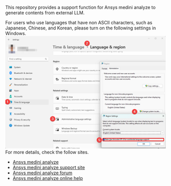 This repository provides a support function for Ansys medini analyze to generate contents from external LLM.

For users who use languages that have non ASCII characters, such as Japanese, Chinese, and Korean, please turn on the following settings in Windows.
![UTF-8 setting](./UTF-8_setting.png)
For more details, check the follow sites.

- [Ansys medini analyze](https://www.ansys.com/products/safety-analysis/ansys-medini-analyze)
- [Ansys medini analyze support site](https://medini.ansys.com/)
- [Ansys medini analyze forum](https://medini.freshdesk.com/)
- [Ansys medini analyze online help](https://ansyshelp.ansys.com/account/secured?returnurl=/Views/Secured/prod_page.html?pn=medini%20analyze&pid=Medini&lang=en)
